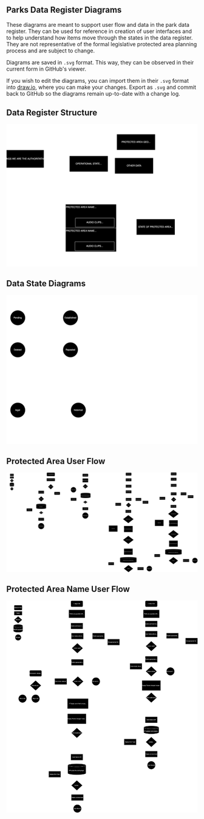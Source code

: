 ## Parks Data Register Diagrams

These diagrams are meant to support user flow and data in the park data register. They can be used for reference in creation of user interfaces and to help understand how items move through the states in the data register. They are not representative of the formal legislative protected area planning process and are subject to change.

Diagrams are saved in `.svg` format. This way, they can be observed in their current form in GitHub's viewer.

If you wish to edit the diagrams, you can import them in their `.svg` format into [draw.io](https://app.diagrams.net/), where you can make your changes. Export as `.svg` and commit back to GitHub so the diagrams remain up-to-date with a change log. 

## Data Register Structure

<img src = "data_register_structure.drawio.svg">

## Data State Diagrams

<img src = "data_state_diagrams.drawio.svg">

## Protected Area User Flow

<img src = "protected_area_user_flow.drawio.svg">

## Protected Area Name User Flow 

<img src = "protected_area_name_user_flow.drawio.svg">
